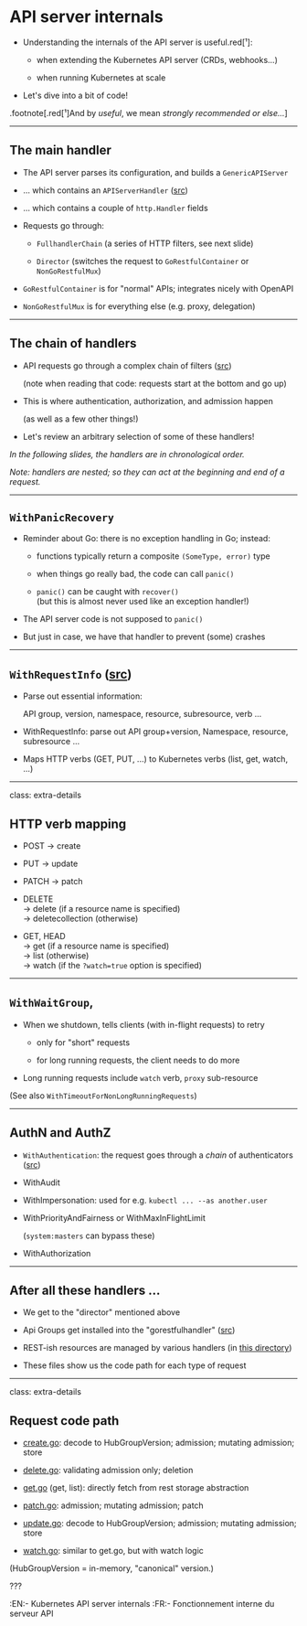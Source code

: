 # API server internals

- Understanding the internals of the API server is useful.red[¹]:

  - when extending the Kubernetes API server (CRDs, webhooks...)

  - when running Kubernetes at scale

- Let's dive into a bit of code!

.footnote[.red[¹]And by *useful*, we mean *strongly recommended or else...*]

---

## The main handler

- The API server parses its configuration, and builds a `GenericAPIServer`

- ... which contains an `APIServerHandler` ([src](https://github.com/kubernetes/apiserver/blob/release-1.19/pkg/server/handler.go#L37
))

- ... which contains a couple of `http.Handler` fields

- Requests go through:

  - `FullhandlerChain` (a series of HTTP filters, see next slide)

  - `Director` (switches the request to `GoRestfulContainer` or `NonGoRestfulMux`)

- `GoRestfulContainer`  is for "normal" APIs; integrates nicely with OpenAPI

- `NonGoRestfulMux` is for everything else (e.g. proxy, delegation)

---

## The chain of handlers

- API requests go through a complex chain of filters ([src](https://github.com/kubernetes/apiserver/blob/release-1.19/pkg/server/config.go#L671))

  (note when reading that code: requests start at the bottom and go up)

- This is where authentication, authorization, and admission happen

  (as well as a few other things!)

- Let's review an arbitrary selection of some of these handlers!

*In the following slides, the handlers are in chronological order.*

*Note: handlers are nested; so they can act at the beginning and end of a request.*

---

## `WithPanicRecovery`

- Reminder about Go: there is no exception handling in Go; instead:

  - functions typically return a composite `(SomeType, error)` type

  - when things go really bad, the code can call `panic()`

  - `panic()` can be caught with `recover()`
    <br/>
    (but this is almost never used like an exception handler!)

- The API server code is not supposed to `panic()`

- But just in case, we have that handler to prevent (some) crashes

---

## `WithRequestInfo` ([src](https://github.com/kubernetes/apiserver/blob/release-1.19/pkg/endpoints/request/requestinfo.go#L163))


- Parse out essential information:

  API group, version, namespace, resource, subresource, verb ...

- WithRequestInfo: parse out API group+version, Namespace, resource, subresource ...

- Maps HTTP verbs (GET, PUT, ...) to Kubernetes verbs (list, get, watch, ...)

---

class: extra-details

## HTTP verb mapping

- POST → create

- PUT → update

- PATCH → patch

- DELETE
  <br/> → delete (if a resource name is specified)
  <br/> → deletecollection (otherwise)

- GET, HEAD
  <br/> → get (if a resource name is specified)
  <br/> → list (otherwise)
  <br/> → watch (if the `?watch=true` option is specified)

---

## `WithWaitGroup`, 

- When we shutdown, tells clients (with in-flight requests) to retry

  - only for "short" requests

  - for long running requests, the client needs to do more

- Long running requests include `watch` verb, `proxy` sub-resource

(See also `WithTimeoutForNonLongRunningRequests`)

---

## AuthN and AuthZ

- `WithAuthentication`:
  the request goes through a *chain* of authenticators
  ([src](https://github.com/kubernetes/apiserver/blob/release-1.19/pkg/endpoints/filters/authentication.go#L38))

- WithAudit

- WithImpersonation: used for e.g. `kubectl ... --as another.user`

- WithPriorityAndFairness or WithMaxInFlightLimit

  (`system:masters` can bypass these)

- WithAuthorization

---

## After all these handlers ...

- We get to the "director" mentioned above

- Api Groups get installed into the "gorestfulhandler"
  ([src](https://github.com/kubernetes/apiserver/blob/release-1.19/pkg/server/genericapiserver.go#L423))

- REST-ish resources are managed by various handlers
  (in [this directory](https://github.com/kubernetes/apiserver/blob/release-1.19/pkg/endpoints/handlers/))

- These files show us the code path for each type of request

---

class: extra-details

## Request code path

- [create.go](https://github.com/kubernetes/apiserver/blob/release-1.19/pkg/endpoints/handlers/create.go):
  decode to HubGroupVersion; admission; mutating admission; store

- [delete.go](https://github.com/kubernetes/apiserver/blob/release-1.19/pkg/endpoints/handlers/delete.go):
  validating admission only; deletion

- [get.go](https://github.com/kubernetes/apiserver/blob/release-1.19/pkg/endpoints/handlers/get.go) (get, list):
  directly fetch from rest storage abstraction

- [patch.go](https://github.com/kubernetes/apiserver/blob/release-1.19/pkg/endpoints/handlers/patch.go):
  admission; mutating admission; patch

- [update.go](https://github.com/kubernetes/apiserver/blob/release-1.19/pkg/endpoints/handlers/update.go):
  decode to HubGroupVersion; admission; mutating admission; store

- [watch.go](https://github.com/kubernetes/apiserver/blob/release-1.19/pkg/endpoints/handlers/watch.go):
  similar to get.go, but with watch logic

(HubGroupVersion = in-memory, "canonical" version.)

???

:EN:- Kubernetes API server internals
:FR:- Fonctionnement interne du serveur API
